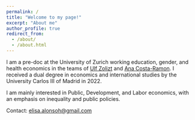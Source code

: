 ```yaml
---
permalink: /
title: "Welcome to my page!"
excerpt: "About me"
author_profile: true
redirect_from: 
  - /about/
  - /about.html
---
```


I am a pre-doc at the University of Zurich working education, gender, and health economics in the teams of [Ulf Zolizt](https://ulfzoelitz.com/) and [Ana Costa-Ramon](https://sites.google.com/view/anamariacostaramon). I received a dual degree in economics and international studies by the University Carlos III of Madrid in 2022.

I am mainly interested in Public, Development, and Labor economics, with an emphasis on inequality and public policies.


Contact: elisa.alonsoh@gmail.com
